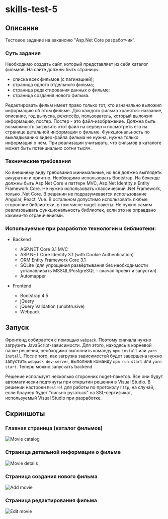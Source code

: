 # skills-test-5

## Описание

Тестовое задание на вакансию "Asp.Net Core разработчик".

### Суть задания
Необходимо создать сайт, который представляет из себя каталог фильмов. На сайте должны быть страницы: 
 - списка всех фильмов (с пагинацией);
 - страница одного отдельного фильма;
 - страница редактирования данных о фильме;
 - страница создания нового фильма. 

Редактировать фильм имеет право только тот, кто изначально выложил информацию об этом фильме. Для каждого фильма хранятся: название, описание, год выпуска, режиссёр, пользователь, который выложил информацию, постер. Постер - это файл-изображение. Должна быть возможность загрузить этот файл на сервер и посмотреть его на странице детальной информации о фильме. Функциональность по выкладыванию видео-файла фильма не нужна, нужна только информация о нём. При реализации учитывать, что фильмов в каталоге может быть потенциально сотни тысяч.

### Технические требования

Ко внешнему виду требования минимальные, но всё должно выглядеть аккуратно и приятно. Необходимо использовать Bootstrap. На бекенде должны быть Asp.Net Core и паттерн MVC, Asp.Net Identity и Entity Framework Core. Не нужно использовать классический .Net Framework, только .Net Core. В решении не подразумевается использование Angular, React, Vue. В остальном допустимо использовать любые сторонние библиотеки, в том числе nuget-пакеты. Не нужно самим реализовывать функциональность библиотек, если это не оправдано какими-то ограничениями.

### Используемые при разработке технологии и библиотеки:

- Backend
  - ASP.NET Core 3.1 MVC
  - ASP.NET Core Identity 3.1 (with Cookie Authentication)
  - ORM Entity Framework Core 3.1
  - SQLite (для упрощения развёртывания без необходимости устанавливать MSSQL/PostgreSQL - скачал проект и запустил)
  - Automapper

- Frontend
  - Bootstrap 4.5
  - jQuery
  - jQuery Validation (unobtrusive)
  - Webpack

## Запуск

Фронтенд собирается с помощью ```webpack```. Поэтому сначала нужно загрузить JavaScript-зависимости. Для этого, находясь в корневой папке решения, необходимо выполнить команду ```npm install``` или ```yarn install```. После того, как загрузка зависимостей будет завершена нужно запустить ```webpack dev-server```, выполнив команду ```npm run start``` или ```yarn start```. Теперь можно запускать backend.

Решение использует несколько сторонних nuget-пакетов. Все они будут автоматически подтянуты при открытии решения в Visual Studio. В решении настроен ```Kestrel``` для работы по протоколу ```http```, на случай, если браузер будет "сильно ругаться" на SSL-сертификат, используемый Visual Studio при разработке.

## Скриншоты

### Главная страница (каталог фильмов)

![Movie catalog](/../screenshots/catalog.png)

### Страница детальной информации о фильме

![Movie details](/../screenshots/details.png)

### Страница создания нового фильма

![Add movie](/../screenshots/add-movie.png)

### Страница редактирования фильма

![Edit movie](/../screenshots/edit-movie.png)

